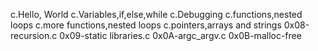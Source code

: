 c.Hello, World
c.Variables,if,else,while
c.Debugging
c.functions,nested loops
c.more functions,nested loops
c.pointers,arrays and strings
0x08-recursion.c
0x09-static libraries.c
0x0A-argc_argv.c
0x0B-malloc-free
